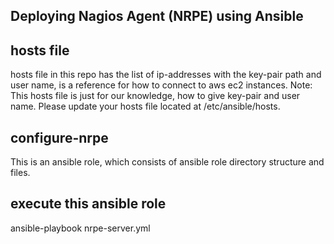 ## Deploying Nagios Agent (NRPE) using Ansible

hosts file
------------

hosts file in this repo has the list of ip-addresses with the key-pair path and user name, is a reference for how to connect to aws ec2 instances. 
Note: This hosts file is just for our knowledge, how to give key-pair and user name. Please update your hosts file located at /etc/ansible/hosts. 

configure-nrpe
------------

This is an ansible role, which consists of ansible role directory structure and files. 

execute this ansible role
-------------------------

ansible-playbook nrpe-server.yml
